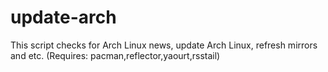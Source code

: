 # update-arch
This script checks for Arch Linux news, update Arch Linux, refresh mirrors and etc. (Requires: pacman,reflector,yaourt,rsstail)
